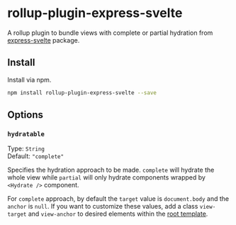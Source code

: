# rollup-plugin-express-svelte

A rollup plugin to bundle views with complete or partial hydration from [express-svelte](https://github.com/maxiruani/express-svelte) package.

## Install
Install via npm.
```bash
npm install rollup-plugin-express-svelte --save
```

## Options

### `hydratable`

Type: `String`<br>
Default: `"complete"`

Specifies the hydration approach to be made. `complete` will hydrate the whole view while `partial` will only hydrate components wrapped by `<Hydrate />` component.

For `complete` approach, by default the `target` value is `document.body` and the `anchor` is `null`.
If you want to customize these values, add a class `view-target` and `view-anchor` to desired elements within the [root template](https://github.com/maxiruani/express-svelte#template).